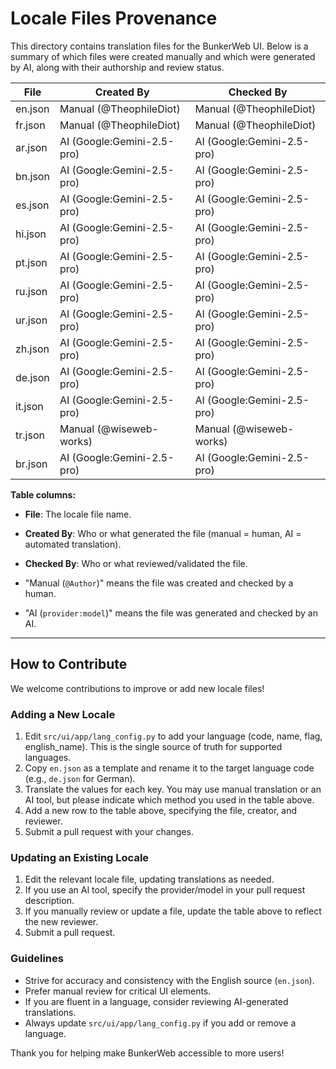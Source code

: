 # Locale Files Provenance

This directory contains translation files for the BunkerWeb UI. Below is a summary of which files were created manually and which were generated by AI, along with their authorship and review status.

| File    | Created By                 | Checked By                 |
| ------- | -------------------------- | -------------------------- |
| en.json | Manual (@TheophileDiot)    | Manual (@TheophileDiot)    |
| fr.json | Manual (@TheophileDiot)    | Manual (@TheophileDiot)    |
| ar.json | AI (Google:Gemini-2.5-pro) | AI (Google:Gemini-2.5-pro) |
| bn.json | AI (Google:Gemini-2.5-pro) | AI (Google:Gemini-2.5-pro) |
| es.json | AI (Google:Gemini-2.5-pro) | AI (Google:Gemini-2.5-pro) |
| hi.json | AI (Google:Gemini-2.5-pro) | AI (Google:Gemini-2.5-pro) |
| pt.json | AI (Google:Gemini-2.5-pro) | AI (Google:Gemini-2.5-pro) |
| ru.json | AI (Google:Gemini-2.5-pro) | AI (Google:Gemini-2.5-pro) |
| ur.json | AI (Google:Gemini-2.5-pro) | AI (Google:Gemini-2.5-pro) |
| zh.json | AI (Google:Gemini-2.5-pro) | AI (Google:Gemini-2.5-pro) |
| de.json | AI (Google:Gemini-2.5-pro) | AI (Google:Gemini-2.5-pro) |
| it.json | AI (Google:Gemini-2.5-pro) | AI (Google:Gemini-2.5-pro) |
| tr.json | Manual (@wiseweb-works)    | Manual (@wiseweb-works)    |
| br.json | AI (Google:Gemini-2.5-pro) | AI (Google:Gemini-2.5-pro) |

**Table columns:**
- **File**: The locale file name.
- **Created By**: Who or what generated the file (manual = human, AI = automated translation).
- **Checked By**: Who or what reviewed/validated the file.

- "Manual (`@Author`)" means the file was created and checked by a human.
- "AI (`provider:model`)" means the file was generated and checked by an AI.

---

## How to Contribute

We welcome contributions to improve or add new locale files!

### Adding a New Locale
1. Edit `src/ui/app/lang_config.py` to add your language (code, name, flag, english_name). This is the single source of truth for supported languages.
2. Copy `en.json` as a template and rename it to the target language code (e.g., `de.json` for German).
3. Translate the values for each key. You may use manual translation or an AI tool, but please indicate which method you used in the table above.
4. Add a new row to the table above, specifying the file, creator, and reviewer.
5. Submit a pull request with your changes.

### Updating an Existing Locale
1. Edit the relevant locale file, updating translations as needed.
2. If you use an AI tool, specify the provider/model in your pull request description.
3. If you manually review or update a file, update the table above to reflect the new reviewer.
4. Submit a pull request.

### Guidelines
- Strive for accuracy and consistency with the English source (`en.json`).
- Prefer manual review for critical UI elements.
- If you are fluent in a language, consider reviewing AI-generated translations.
- Always update `src/ui/app/lang_config.py` if you add or remove a language.

Thank you for helping make BunkerWeb accessible to more users!
